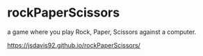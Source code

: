 # rockPaperScissors
a game where you play Rock, Paper, Scissors against a computer.


https://jsdavis92.github.io/rockPaperScissors/
